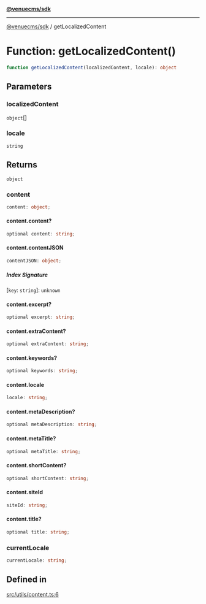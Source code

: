 [**@venuecms/sdk**](../README.md)

***

[@venuecms/sdk](../README.md) / getLocalizedContent

# Function: getLocalizedContent()

```ts
function getLocalizedContent(localizedContent, locale): object
```

## Parameters

### localizedContent

`object`[]

### locale

`string`

## Returns

`object`

### content

```ts
content: object;
```

#### content.content?

```ts
optional content: string;
```

#### content.contentJSON

```ts
contentJSON: object;
```

##### Index Signature

 \[`key`: `string`\]: `unknown`

#### content.excerpt?

```ts
optional excerpt: string;
```

#### content.extraContent?

```ts
optional extraContent: string;
```

#### content.keywords?

```ts
optional keywords: string;
```

#### content.locale

```ts
locale: string;
```

#### content.metaDescription?

```ts
optional metaDescription: string;
```

#### content.metaTitle?

```ts
optional metaTitle: string;
```

#### content.shortContent?

```ts
optional shortContent: string;
```

#### content.siteId

```ts
siteId: string;
```

#### content.title?

```ts
optional title: string;
```

### currentLocale

```ts
currentLocale: string;
```

## Defined in

[src/utils/content.ts:6](https://github.com/venuecms/sdk/blob/f129a52a8dada040e7d47cae058990c6423a868d/src/utils/content.ts#L6)
